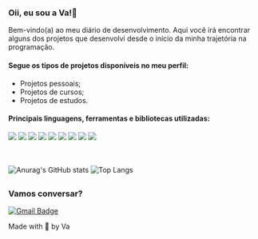 ### Oii, eu sou a Va!👋


Bem-vindo(a) ao meu diário de desenvolvimento. Aqui você irá encontrar alguns dos projetos que desenvolvi desde o início da minha trajetória na programação. 

<div display="block" class="container"> 
  
#### Segue os tipos de projetos disponíveis no meu perfil: 
- Projetos pessoais; 
    <br>
-  Projetos de cursos; 
    <br>
-  Projetos de estudos. 
    <br>
    
</div>

#### Principais linguagens, ferramentas e bibliotecas utilizadas: 
<div style="display: inline_block">

 <img src="https://img.shields.io/badge/JavaScript-191E24?style=for-the-badge&logo=javascript&logoColor=C770F0"/>
 <img src="https://img.shields.io/badge/TypeScript-191E24?style=for-the-badge&logo=typescript&logoColor=C770F0" />
 <img src="https://img.shields.io/badge/React-191E24?style=for-the-badge&logo=react&logoColor=C770F0" />
 <img src="https://img.shields.io/badge/Next.js-191E24?style=for-the-badge&logo=next.js&logoColor=C770F0" />
 <img src="https://img.shields.io/badge/HTML5-191E24?style=for-the-badge&logo=html5&logoColor=C770F0" />
 <img src="https://img.shields.io/badge/CSS3-191E24?style=for-the-badge&logo=css3&logoColor=C770F0" />
 <img src="https://img.shields.io/badge/Sass-191E24?style=for-the-badge&logo=sass&logoColor=C770F0" />
 <img src="https://img.shields.io/badge/Styled_Components-191E24?style=for-the-badge&logo=styled-components&logoColor=C770F0" />
 <img src="https://img.shields.io/badge/Figma-191E24?style=for-the-badge&logo=figma&logoColor=C770F0" />

</div>

<br>
<br>

  ![Anurag's GitHub stats](https://github-readme-stats.vercel.app/api?username=vanessaugioni&show_icons=true&theme=radical&title_color=C770F0&text_color)
  ![Top Langs](https://github-readme-stats.vercel.app/api/top-langs/?username=vanessaugioni&layout=compact&langs_count=6&theme=tokyonight)

  ##

### Vamos conversar?
 
[![Gmail Badge](https://img.shields.io/badge/vanessaugionicontato@gmail.com-6B2AAD?style=flat-square&logo=Gmail&logoColor=white&link=mailto:vanessaugionicontato@gmail.com)](mailto:vanessaugionicontato@gmail.com)

Made with 💜 by Va
